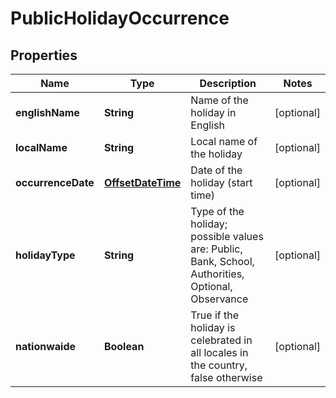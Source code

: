 
# PublicHolidayOccurrence

## Properties
Name | Type | Description | Notes
------------ | ------------- | ------------- | -------------
**englishName** | **String** | Name of the holiday in English |  [optional]
**localName** | **String** | Local name of the holiday |  [optional]
**occurrenceDate** | [**OffsetDateTime**](OffsetDateTime.md) | Date of the holiday (start time) |  [optional]
**holidayType** | **String** | Type of the holiday; possible values are: Public, Bank, School, Authorities, Optional, Observance |  [optional]
**nationwaide** | **Boolean** | True if the holiday is celebrated in all locales in the country, false otherwise |  [optional]



